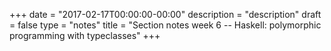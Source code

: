+++
date = "2017-02-17T00:00:00-00:00"
description = "description"
draft = false
type = "notes"
title = "Section notes week 6 -- Haskell: polymorphic programming with typeclasses"
+++

<script src="https://gist.github.com/themattchan/c9a97641fc045378e6bc4fc17df5b4f0.js"></script>
